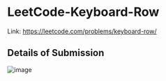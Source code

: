# LeetCode-Keyboard-Row
Link: https://leetcode.com/problems/keyboard-row/
## Details of Submission
![image](https://user-images.githubusercontent.com/51401355/213461759-ad10f97a-8231-46c1-8e48-43d49c6be6ea.png)
